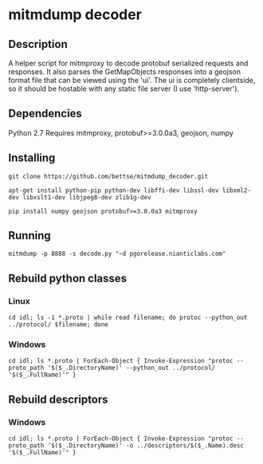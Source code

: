 
# mitmdump decoder

## Description

A helper script for mitmproxy to decode protobuf serialized requests and responses.
It also parses the GetMapObjects responses into a geojson format file that can be viewed using the 'ui'.  The ui is completely clientside, so it should be hostable with any static file server (I use 'http-server').

## Dependencies

Python 2.7
Requires mitmproxy, protobuf>=3.0.0a3, geojson, numpy

## Installing

```
git clone https://github.com/bettse/mitmdump_decoder.git

apt-get install python-pip python-dev libffi-dev libssl-dev libxml2-dev libxslt1-dev libjpeg8-dev zlib1g-dev

pip install numpy geojson protobuf>=3.0.0a3 mitmproxy
```

## Running

`mitmdump -p 8888 -s decode.py "~d pgorelease.nianticlabs.com"`


## Rebuild python classes

### Linux

```
cd idl; ls -1 *.proto | while read filename; do protoc --python_out ../protocol/ $filename; done
```

### Windows

```
cd idl; ls *.proto | ForEach-Object { Invoke-Expression "protoc --proto_path '$($_.DirectoryName)' --python_out ../protocol/ '$($_.FullName)'" }
```


## Rebuild descriptors

### Windows

```
cd idl; ls *.proto | ForEach-Object { Invoke-Expression "protoc --proto_path '$($_.DirectoryName)' -o ../descriptors/$($_.Name).desc '$($_.FullName)'" }
```

